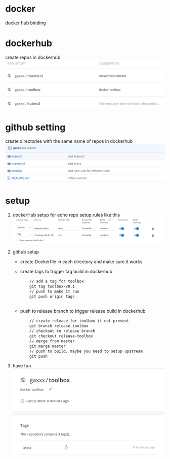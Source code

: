 # docker
docker hub binding

# dockerhub 

create repos in dockerhub
![docker repos](https://github.com/gaxxx/docker/raw/master/snapshots/docker-repo.png)


# github setting

create directories with the same name of repos in dockerhub
![github repos](https://github.com/gaxxx/docker/raw/master/snapshots/github.png)

# setup

1. dockerHub setup
	for echo repo
	setup rules like this
	![github repos](https://github.com/gaxxx/docker/raw/master/snapshots/autobuild.png)

2. github  setup
	* create Dockerfile in each directory and make sure it works
	* create tags to trigger tag build in dockerhub

		```
			// add a tag for toolbox 
			git tag toolbox-v0.1
			// push to make it run
			git push origin tags
			
		```

	* push to release branch to trigger release build in dockerhub
		
		```
			// create release for toolbox if not present
			git branch release-toolbox
			// checkout to release branch
			git checkout release-toolbox
			// merge from master
			git merge master
			// push to build, maybe you need to setup upstream
			git push
		```

3. have fun
![github repos](https://github.com/gaxxx/docker/raw/master/snapshots/build.png)
